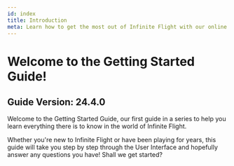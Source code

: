 ```yaml
---
id: index
title: Introduction
meta: Learn how to get the most out of Infinite Flight with our online documentation.
---
```


# Welcome to the Getting Started Guide!



## Guide Version: 24.4.0



Welcome to the Getting Started Guide, our first guide in a series to help you learn everything there is to know in the world of Infinite Flight. 



Whether you're new to Infinite Flight or have been playing for years, this guide will take you step by step through the User Interface and hopefully answer any questions you have! Shall we get started?

